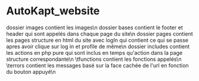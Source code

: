 # AutoKapt_website
dossier images contient les images\n
dossier bases contient le footer et header qui sont appelés dans chaque page du site\n
dossier pages contient les pages structure en html du site avec logIn qui contient ce qui se passe apres avoir clique sur log in et profile de même\n
dossier includes contient les actions en php pure qui sont inclus en temps qu'action dans la page structure correspondante\n
    \tfunctions contient les fonctions appelés\n
    \terrors contient les messages basé sur la face cachée de l'url en fonction du bouton appuyé\n
